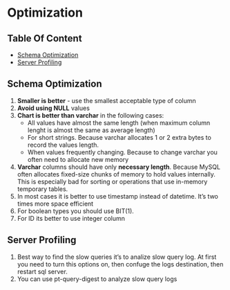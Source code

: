 # Optimization

## Table Of Content
- [Schema Optimization](#schema-optimization)
- [Server Profiling](#server-profiling)

## Schema Optimization
1. **Smaller is better** - use the smallest acceptable type of column
2. **Avoid using NULL** values
3. **Chart is better than varchar** in the following cases:
    * All values have almost the same length (when maximum column lenght is almost the same as average length)
    * For short strings. Because varchar allocates 1 or 2 extra bytes to record the values length.
    * When values frequently changing. Because to change varchar you often need to allocate new memory
4. **Varchar** columns should have only **necessary length**. Because MySQL often allocates fixed-size chunks of memory to hold values internally. This is especially bad for sorting or operations that use in-memory temporary tables.
5. In most cases it is better to use timestamp instead of datetime. It’s two times more space efficient
6. For boolean types you should use BIT(1).
7. For ID its better to use integer column


## Server Profiling
1. Best way to find the slow queries it’s to analize slow query log. At first you need to turn this options on, then confuge the logs destination, then restart sql server.
2. You can use pt-query-digest to analyze slow query logs